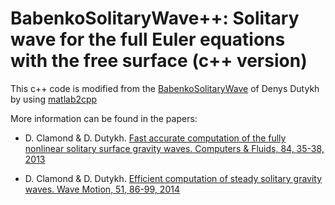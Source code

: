 # BabenkoSolitaryWave++:  Solitary wave for the full Euler equations with the free surface (c++ version)

This c++ code is modified from the [BabenkoSolitaryWave](https://github.com/dutykh/BabenkoSolitaryWave) of Denys Dutykh by using [matlab2cpp](https://github.com/jonathf/matlab2cpp)

More information can be found in the papers:

* D. Clamond & D. Dutykh. [Fast accurate computation of the fully nonlinear solitary surface gravity waves. Computers & Fluids, 84, 35-38, 2013](https://www.sciencedirect.com/science/article/pii/S0045793013001965)

* D. Clamond & D. Dutykh. [Efficient computation of steady solitary gravity waves. Wave Motion, 51, 86-99, 2014](https://www.sciencedirect.com/science/article/pii/S0165212513001169)
